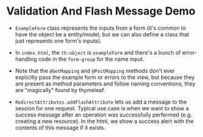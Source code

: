 # Validation And Flash Message Demo

- `ExampleForm` class represents the inputs from a form (it's common to have the object be a entity/model, but we can also define a class that just represents one form's inputs).

- In `index.html`, the `th:object` is `exampleForm` and there's a bunch of error-handling code in the `form-group` for the name input.

- Note that the `@GetMapping` and `@PostMapping` methods don't ever explicitly pass the example form or errors to the view, but because they are present as method parameters and follow naming conventions, they are "magically" found by thymeleaf.

- `RedirectAttributes.addFlashAttribute` lets us add a message to the session for one request. Typical use case is when we want to show a success message after an operation was successfully performed (e.g. creating a new resource). In the html, we show a success alert with the contents of this message if it exists.

